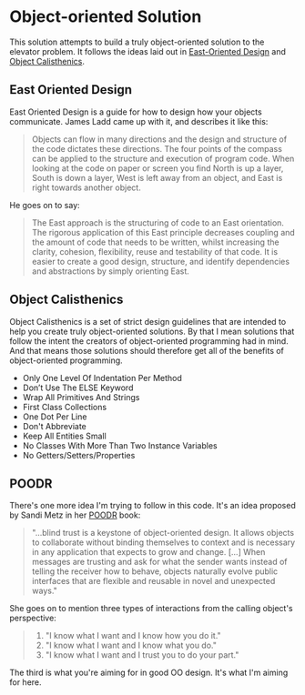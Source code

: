 # Object-oriented Solution

This solution attempts to build a truly object-oriented solution to the elevator problem.
It follows the ideas laid out in [East-Oriented Design][east]
and [Object Calisthenics][cali].

## East Oriented Design

East Oriented Design is a guide
for how to design how your objects communicate.
James Ladd came up with it,
and describes it like this:

> Objects can flow in many directions
> and the design and structure of the code dictates these directions.
> The four points of the compass can be applied to the structure
> and execution
> of program code.
> When looking at the code on paper
> or screen
> you find North is up a layer,
> South is down a layer,
> West is left away from an object,
> and East is right towards another object.

He goes on to say:

> The East approach is the structuring of code to an East orientation.
> The rigorous application of this East principle decreases coupling
> and the amount of code that needs to be written,
> whilst increasing the clarity,
> cohesion,
> flexibility,
> reuse and testability of that code.
> It is easier to create a good design,
> structure,
> and identify dependencies and abstractions
> by simply orienting East.

## Object Calisthenics

Object Calisthenics is a set of strict design guidelines
that are intended to help you create truly object-oriented solutions.
By that I mean solutions that follow the intent the creators of object-oriented programming had in mind.
And that means those solutions should therefore get all of the benefits of object-oriented programming.

* Only One Level Of Indentation Per Method
* Don’t Use The ELSE Keyword
* Wrap All Primitives And Strings
* First Class Collections
* One Dot Per Line
* Don't Abbreviate
* Keep All Entities Small
* No Classes With More Than Two Instance Variables
* No Getters/Setters/Properties

## POODR

There's one more idea I'm trying to follow in this code.
It's an idea proposed by Sandi Metz
in her [POODR][metz] book:

> "...blind trust is a keystone of object-oriented design.
> It allows objects to collaborate
> without binding themselves to context
> and is necessary in any application that expects to grow and change.
> [...]
> When messages are trusting
> and ask for what the sender wants
> instead of telling the receiver how to behave,
> objects naturally evolve public interfaces that are flexible and reusable
> in novel and unexpected ways."

She goes on to mention three types of interactions
from the calling object's perspective:

> 1. "I know what I want and I know how you do it."
> 2. "I know what I want and I know what you do."
> 3. "I know what I want and I trust you to do your part."

The third is what you're aiming for
in good OO design.
It's what I'm aiming for here.

<!-- References -->
[cali]: http://jamesladdcode.com/2017/02/03/object-calisthenics/
[east]: http://jamesladdcode.com/2007/02/02/draft-design-compass-east/
[metz]: http://www.poodr.com/
